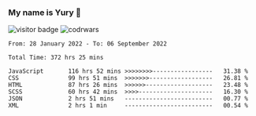 ### My name is Yury 👋 
![visitor badge](https://visitor-badge.glitch.me/badge?page_id=litury.visitor-badge&left_text=My%20Page%20Visitors)  ![codrwars](https://www.codewars.com/users/litury/badges/micro) 


<!--START_SECTION:waka-->

```text
From: 28 January 2022 - To: 06 September 2022

Total Time: 372 hrs 25 mins

JavaScript       116 hrs 52 mins >>>>>>>>-----------------   31.38 %
CSS              99 hrs 51 mins  >>>>>>>------------------   26.81 %
HTML             87 hrs 26 mins  >>>>>>-------------------   23.48 %
SCSS             60 hrs 42 mins  >>>>---------------------   16.30 %
JSON             2 hrs 51 mins   -------------------------   00.77 %
XML              2 hrs 1 min     -------------------------   00.54 %
```

<!--END_SECTION:waka-->

